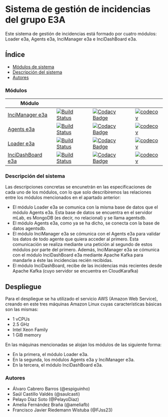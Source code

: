 # Sistema de gestión de incidencias del grupo E3A

Este sistema de gestión de incidencias está formado por cuatro módulos: Loader e3a, Agents e3a, InciManager e3a e InciDashBoard e3a. 

## Índice

- [Módulos de sistema](#módulos)
- [Descripción del sistema](#descripción_del_sistema)
- [Autores](#autores)
 
 

### Módulos
| Módulo | | | | 
|---------------------|---|---|---|
| [InciManager e3a](https://github.com/Arquisoft/InciManager_e3a/) | [![Build Status](https://travis-ci.org/Arquisoft/InciManager_e3a.svg?branch=master)](https://travis-ci.org/Arquisoft/InciManager_e3a) | [![Codacy Badge](https://api.codacy.com/project/badge/Grade/fb1e93fdc9694b22bc3493c315e5148d)](https://www.codacy.com/app/jelabra/InciManager_e3a?utm_source=github.com&amp;utm_medium=referral&amp;utm_content=Arquisoft/InciManager_e3a&amp;utm_campaign=Badge_Grade)|[![codecov](https://codecov.io/gh/Arquisoft/InciManager_e3a/branch/master/graph/badge.svg)](https://codecov.io/gh/Arquisoft/InciManager_e3a) 
| [Agents e3a](https://github.com/Arquisoft/Agents_e3a/) | [![Build Status](https://travis-ci.org/Arquisoft/Agents_e3a.svg?branch=master)](https://travis-ci.org/Arquisoft/Agents_e3a) | [![Codacy Badge](https://api.codacy.com/project/badge/Grade/52c0a7fa26854206a17e11d781bd421c)](https://www.codacy.com/app/jelabra/Agents_e3a?utm_source=github.com&amp;utm_medium=referral&amp;utm_content=Arquisoft/Agents_e3a&amp;utm_campaign=Badge_Grade)|[![codecov](https://codecov.io/gh/Arquisoft/Agents_e3a/branch/master/graph/badge.svg)](https://codecov.io/gh/Arquisoft/Agents_e3a) 
| [Loader e3a](https://github.com/Arquisoft/Loader_e3a/) | [![Build Status](https://travis-ci.org/Arquisoft/Loader_e3a.svg?branch=master)](https://travis-ci.org/Arquisoft/Loader_e3a) | [![Codacy Badge](https://api.codacy.com/project/badge/Grade/6fad6fe134c1434cb0b9384d851821c8)](https://www.codacy.com/app/jelabra/Loader_e3a?utm_source=github.com&amp;utm_medium=referral&amp;utm_content=Arquisoft/Loader_e3a&amp;utm_campaign=Badge_Grade)|[![codecov](https://codecov.io/gh/Arquisoft/Loader_e3a/branch/master/graph/badge.svg)](https://codecov.io/gh/Arquisoft/Loader_e3a) | 
| [InciDashBoard e3a](https://github.com/Arquisoft/InciDashboard_e3a/) | [![Build Status](https://travis-ci.org/Arquisoft/InciDashboard_e3a.svg?branch=master)](https://travis-ci.org/Arquisoft/InciDashboard_e3a) |[![Codacy Badge](https://api.codacy.com/project/badge/Grade/6fad6fe134c1434cb0b9384d851821c8)](https://www.codacy.com/app/jelabra/InciDashboard_e3a?utm_source=github.com&amp;utm_medium=referral&amp;utm_content=Arquisoft/Loader_e3a&amp;utm_campaign=Badge_Grade) | [![codecov](https://codecov.io/gh/Arquisoft/InciDashboard_e3a/branch/master/graph/badge.svg)](https://codecov.io/gh/Arquisoft/InciDashboard_e3a) |


### Descripción del sistema

Las descripciones concretas se encunetrán en las especificaciones de cada uno de los módulos, con lo que solo describiremos las relaciones entre los módulos mencionados en el apartado anterior:

- El módulo Loader e3a se comunica con la misma base de datos que el módulo Agents e3a. Esta base de datos se encuentra en el servidor mLab, es MongoDB (es decir, no relacional) y se llama agentsdb.
- El módulo Agents e3a, como ya se ha dicho, se conecta con la base de datos agentsdb.
- El módulo InciManager e3a se cómunica con el Agents e3a para validar los datos de todo agente que quiera acceder al primero. Esta comunicación se realiza mediante una petición al segundo de estos módulos por parte del primero. Además, InciManager e3a se cómunica con el módulo InciDashBoard e3a mediante Apache Kafka para mandarle a éste las incidencias recién recibidas.
- El módulo InciDashBoard, recibe de las incidencias más recientes desde Apache Kafka (cuyo servidor se encuentra en CloudKarafka)


## Despliegue

Para el despliegue se ha utilizado el servicio AWS (Amazon Web Service), creando en este tres máquinas Amazon Linux cuyas características básicas son las mismas: 

- 1 vCPUs
- 2.5 GHz
- Intel Xeon Family
- 1 GiB memory

En las máquinas mencionadas se alojan los módulos de las siguiente forma:

- En la primera, el módulo Loader e3a.
- En la segunda, los módulos Agents e3a y InciManager e3a.
- En la tercera, el módulo InciDashBoard e3a.

### Autores
- Álvaro Cabrero Barros (@espiguinho)
- Saúl Castillo Valdés (@saulcasti)
- Pelayo Díaz Soto (@PelayoDiaz)
- Amelia Fernández Braña (@ameliafb)
- Francisco Javier Riedemann Wistuba (@FJss23)

